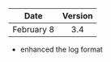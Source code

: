 
| Date          | Version       |
| ------------- |:-------------:|
| February 8    | 3.4           |

* enhanced the log format
